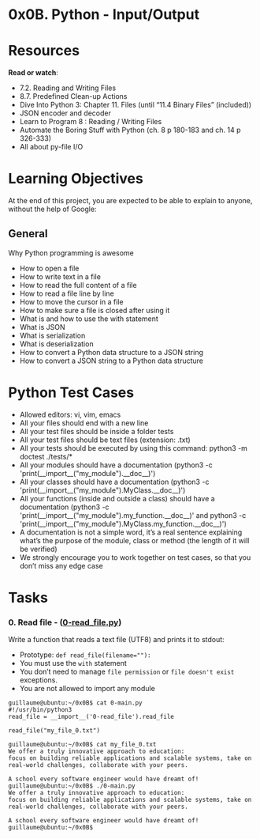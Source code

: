 # 0x0B. Python - Input/Output

# Resources
**Read or watch**:

* 7.2. Reading and Writing Files
* 8.7. Predefined Clean-up Actions
* Dive Into Python 3: Chapter 11. Files (until “11.4 Binary Files” (included))
* JSON encoder and decoder
* Learn to Program 8 : Reading / Writing Files
* Automate the Boring Stuff with Python (ch. 8 p 180-183 and ch. 14 p 326-333)
* All about py-file I/O

# Learning Objectives
At the end of this project, you are expected to be able to explain to anyone, without the help of Google:

## General
Why Python programming is awesome
* How to open a file
* How to write text in a file
* How to read the full content of a file
* How to read a file line by line
* How to move the cursor in a file
* How to make sure a file is closed after using it
* What is and how to use the with statement
* What is JSON
* What is serialization
* What is deserialization
* How to convert a Python data structure to a JSON string
* How to convert a JSON string to a Python data structure

# Python Test Cases
* Allowed editors: vi, vim, emacs
* All your files should end with a new line
* All your test files should be inside a folder tests
* All your test files should be text files (extension: .txt)
* All your tests should be executed by using this command: python3 -m doctest ./tests/*
* All your modules should have a documentation (python3 -c 'print(\_\_import\_\_("my_module").\_\_doc\_\_)')
* All your classes should have a documentation (python3 -c 'print(\_\_import\_\_("my_module").MyClass.\_\_doc\_\_)')
* All your functions (inside and outside a class) should have a documentation (python3 -c 'print(\_\_import\_\_("my_module").my_function.\_\_doc\_\_)' and python3 -c 'print(\_\_import\_\_("my_module").MyClass.my_function.\_\_doc\_\_)')
* A documentation is not a simple word, it’s a real sentence explaining what’s the purpose of the module, class or method (the length of it will be verified)
* We strongly encourage you to work together on test cases, so that you don’t miss any edge case

# Tasks
### 0. Read file - ([0-read_file.py]())
Write a function that reads a text file (UTF8) and prints it to stdout:

* Prototype: ```def read_file(filename=""):```
* You must use the ```with``` statement
* You don’t need to manage ```file permission``` or ```file doesn't exist``` exceptions.
* You are not allowed to import any module
```
guillaume@ubuntu:~/0x0B$ cat 0-main.py
#!/usr/bin/python3
read_file = __import__('0-read_file').read_file

read_file("my_file_0.txt")

guillaume@ubuntu:~/0x0B$ cat my_file_0.txt
We offer a truly innovative approach to education:
focus on building reliable applications and scalable systems, take on real-world challenges, collaborate with your peers. 

A school every software engineer would have dreamt of!
guillaume@ubuntu:~/0x0B$ ./0-main.py
We offer a truly innovative approach to education:
focus on building reliable applications and scalable systems, take on real-world challenges, collaborate with your peers. 

A school every software engineer would have dreamt of!
guillaume@ubuntu:~/0x0B$ 
```
